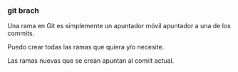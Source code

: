 ### git brach 
Una rama en Git es simplemente un apuntador móvil apuntador a una de los commits.

Puedo crear todas las ramas que quiera y/o necesite.

Las ramas nuevas que se crean apuntan al comiit actual.